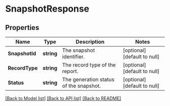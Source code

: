 # SnapshotResponse

## Properties
Name | Type | Description | Notes
------------ | ------------- | ------------- | -------------
**SnapshotId** | **string** | The snapshot identifier. | [optional] [default to null]
**RecordType** | **string** | The record type of the report. | [optional] [default to null]
**Status** | **string** | The generation status of the snapshot. | [optional] [default to null]

[[Back to Model list]](../README.md#documentation-for-models) [[Back to API list]](../README.md#documentation-for-api-endpoints) [[Back to README]](../README.md)


